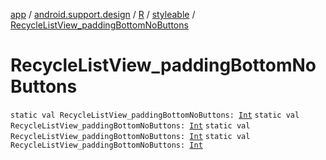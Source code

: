 [app](../../../index.md) / [android.support.design](../../index.md) / [R](../index.md) / [styleable](index.md) / [RecycleListView_paddingBottomNoButtons](.)

# RecycleListView_paddingBottomNoButtons

`static val RecycleListView_paddingBottomNoButtons: `[`Int`](https://kotlinlang.org/api/latest/jvm/stdlib/kotlin/-int/index.html)
`static val RecycleListView_paddingBottomNoButtons: `[`Int`](https://kotlinlang.org/api/latest/jvm/stdlib/kotlin/-int/index.html)
`static val RecycleListView_paddingBottomNoButtons: `[`Int`](https://kotlinlang.org/api/latest/jvm/stdlib/kotlin/-int/index.html)
`static val RecycleListView_paddingBottomNoButtons: `[`Int`](https://kotlinlang.org/api/latest/jvm/stdlib/kotlin/-int/index.html)